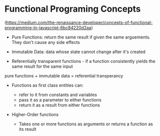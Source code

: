 # Functional Programing Concepts
(https://medium.com/the-renaissance-developer/concepts-of-functional-programming-in-javascript-6bc84220d2aa)

- Pure Functions: return the same result if given the same arguements. They don't cause any side effects

- Immutable Data: data whose state cannot change after it's created

- Referentially transparent functions - if a function consistently yields the same result for the same input

pure functions + immutable data = referential transperancy 

- Functions as first class entities can:
  - refer to it from constants and variables
  - pass it as a parameter to either functions
  - return it as a result from either functions

- Higher-Order functions
  - Takes one or more functions as arguments or returns a function as its result